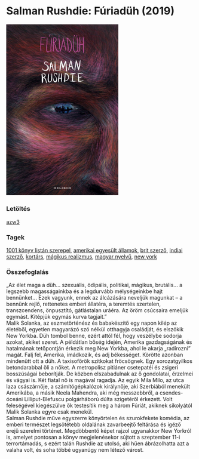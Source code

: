 # <a name="id_1452">Salman Rushdie: Fúriadüh (2019)</a>
<img src="https://github.com/BercziSandor/calibre_lib/raw/main/libs/main/Salman%20Rushdie/Furiaduh%20%281452%29/cover.jpg" alt="cover" width="300"/>

### Letöltés
[azw3](https://github.com/BercziSandor/calibre_lib/raw/main/libs/main/Salman%20Rushdie/Furiaduh%20%281452%29/Furiaduh%20-%20Salman%20Rushdie.azw3)

### Tagek
[1001 könyv listán szerepel](https://github.com/berczisandor/calibre_lib/blob/main/libs/main/tags/1001%20k%c3%b6nyv%20list%c3%a1n%20szerepel.md), [amerikai egyesült államok](https://github.com/berczisandor/calibre_lib/blob/main/libs/main/tags/amerikai%20egyes%c3%bclt%20%c3%81llamok.md), [brit szerző](https://github.com/berczisandor/calibre_lib/blob/main/libs/main/tags/brit%20szerz%c5%91.md), [indiai szerző](https://github.com/berczisandor/calibre_lib/blob/main/libs/main/tags/indiai%20szerz%c5%91.md), [kortárs](https://github.com/berczisandor/calibre_lib/blob/main/libs/main/tags/kort%c3%a1rs.md), [mágikus realizmus](https://github.com/berczisandor/calibre_lib/blob/main/libs/main/tags/m%c3%a1gikus%20realizmus.md), [magyar nyelvű](https://github.com/berczisandor/calibre_lib/blob/main/libs/main/tags/magyar%20nyelv%c5%b1.md), [new york](https://github.com/berczisandor/calibre_lib/blob/main/libs/main/tags/new%20york.md)

### Összefoglalás
<div>
<p>„Az ​élet maga a düh… szexuális, ödipális, politikai, mágikus, brutális… a legszebb magasságainkba és a legdurvább mélységeinkbe hajt bennünket… Ezek vagyunk, ennek az álcázására neveljük magunkat – a bennünk rejlő, rettenetes emberi állatéra, a teremtés szertelen, transzcendens, önpusztító, gátlástalan uráéra. Az öröm csúcsaira emeljük egymást. Kitépjük egymás kurva tagjait.” <br>Malik Solanka, az eszmetörténész és babakészítő egy napon kilép az életéből, egyetlen magyarázó szó nélkül otthagyja családját, és elszökik New Yorkba. Düh tombol benne, ezért attól fél, hogy veszélybe sodorja azokat, akiket szeret. A példátlan bőség idején, Amerika gazdagságának és hatalmának tetőpontján érkezik meg New Yorkba, ahol le akarja „radírozni” magát. Falj fel, Amerika, imádkozik, és adj békességet. Körötte azonban mindenütt ott a düh. A taxisofőrök szitkokat fröcsögnek. Egy sorozatgyilkos betondarabbal öli a nőket. A metropolisz pitiáner csetepatéi és zsigeri bosszúságai beborítják. De közben elszabadulnak az ő gondolatai, érzelmei és vágyai is. Két fiatal nő is magával ragadja. Az egyik Mila Milo, az utca laza császárnője, a számítógépkalózok királynője, aki Szerbiából menekült Amerikába, a másik Neela Mahendra, aki még messzebbről, a csendes-óceáni Lilliput-Blefuscu polgárháború dúlta szigetéről érkezett. Volt feleségével kiegészülve ők testesítik meg a három Fúriát, akiknek sikolyától Malik Solanka egyre csak menekül. <br>Salman Rushdie műve egyszerre könyörtelen és szurokfekete komédia, az emberi természet legsötétebb oldalának zavarbeejtő feltárása és igéző erejű szerelmi történet. Megdöbbentő képet rajzol ugyanakkor New Yorkról is, amelyet pontosan a könyv megjelenésekor sújtott a szeptember 11-i terrortámadás, s ezért talán Rushdie az utolsó, aki hűen ábrázolhatta azt a valaha volt, és soha többé ugyanúgy nem létező várost.</p></div>



